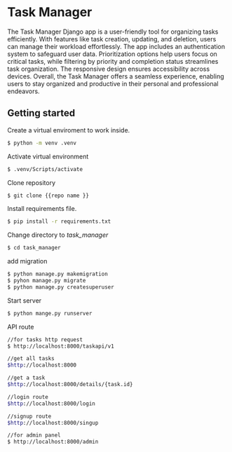 
# Task Manager

The Task Manager Django app is a user-friendly tool for organizing tasks efficiently. With features like task creation, updating, and deletion, users can manage their workload effortlessly. The app includes an authentication system to safeguard user data. Prioritization options help users focus on critical tasks, while filtering by priority and completion status streamlines task organization. The responsive design ensures accessibility across devices. Overall, the Task Manager offers a seamless experience, enabling users to stay organized and productive in their personal and professional endeavors.


Getting started
---------------

Create a virtual enviroment to work inside.

```bash
$ python -m venv .venv
```

Activate virtual environment

```bash
$ .venv/Scripts/activate

```



Clone repository 

```bash
$ git clone {{repo name }}
```



Install requirements file.

```bash
$ pip install -r requirements.txt
```


Change directory to *task_manager*

```bash
$ cd task_manager
```


add migration

```bash
$ python manage.py makemigration
$ pyhon manage.py migrate
$ python manage.py createsuperuser
```


Start server

```bash
$ python mange.py runserver
```

API route 

```bash
//for tasks http request
$ http://localhost:8000/taskapi/v1

//get all tasks
$http://localhost:8000

//get a task
$http://localhost:8000/details/{task.id}

//login route
$http://localhost:8000/login

//signup route
$http://localhost:8000/singup

//for admin panel
$ http://localhost:8000/admin
```
